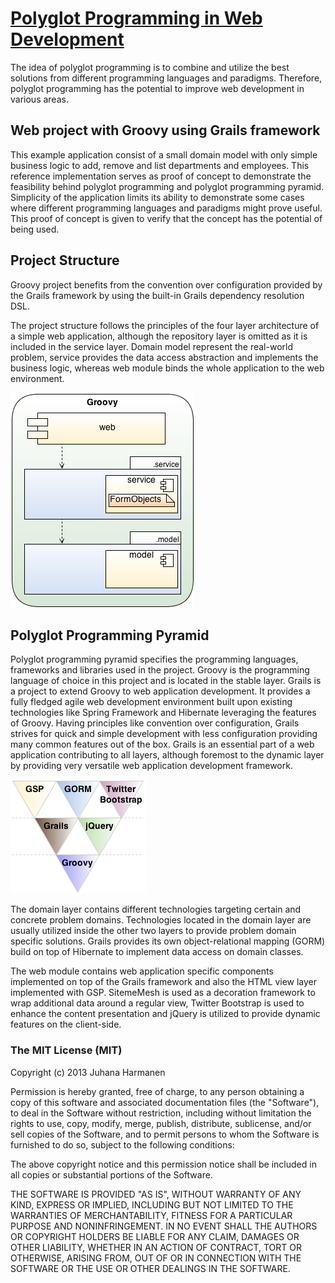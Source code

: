 # [Polyglot Programming in Web Development](http://urn.fi/URN:NBN:fi:tty-201309131343) #

The idea of polyglot programming is to combine and utilize the best solutions from different programming languages and paradigms. Therefore, polyglot programming has the potential to improve web development in various areas.

## Web project with Groovy using Grails framework ##

This example application consist of a small domain model with only simple business logic to add, remove and list departments and employees. This reference implementation serves as proof of concept to demonstrate the feasibility behind polyglot programming and polyglot programming pyramid. Simplicity of the application limits its ability to demonstrate some cases where different programming languages and paradigms might prove useful. This proof of concept is given to verify that the concept has the potential of being used.

## Project Structure ##

Groovy project benefits from the convention over configuration provided by the Grails framework by using the built-in Grails dependency resolution DSL.

The project structure follows the principles of the four layer architecture of a simple web application, although the repository layer is omitted as it is included in the service layer. Domain model represent the real-world problem, service provides the data access abstraction and implements the business logic, whereas web module binds the whole application to the web environment.

![Project structure of the Groovy project](web-app/images/project_structure_groovy.png)

## Polyglot Programming Pyramid ##

Polyglot programming pyramid specifies the programming languages, frameworks and libraries used in the project. Groovy is the programming language of choice in this project and is located in the stable layer. Grails is a project to extend Groovy to web application development. It provides a fully fledged agile web development environment built upon existing technologies like Spring Framework and Hibernate leveraging the features of Groovy. Having principles like convention over configuration, Grails strives for quick and simple development with less configuration providing many common features out of the box. Grails is an essential part of a web application contributing to all layers, although foremost to the dynamic layer by providing very versatile web application development framework.

![Polyglot programming pyramid of the Groovy project](web-app/images/pyramid_groovy.png)

The domain layer contains different technologies targeting certain and concrete problem domains. Technologies located in the domain layer are usually utilized inside the other two layers to provide problem domain specific solutions. Grails provides its own object-relational mapping (GORM) build on top of Hibernate to implement data access on domain classes.

The web module contains web application specific components implemented on top of the Grails framework and also the HTML view layer implemented with GSP. SitemeMesh is used as a decoration framework to wrap additional data around a regular view, Twitter Bootstrap is used to enhance the content presentation and jQuery is utilized to provide dynamic features on the client-side.


### The MIT License (MIT) ###

Copyright (c) 2013 Juhana Harmanen

Permission is hereby granted, free of charge, to any person obtaining a copy of
this software and associated documentation files (the "Software"), to deal in
the Software without restriction, including without limitation the rights to
use, copy, modify, merge, publish, distribute, sublicense, and/or sell copies of
the Software, and to permit persons to whom the Software is furnished to do so,
subject to the following conditions:

The above copyright notice and this permission notice shall be included in all
copies or substantial portions of the Software.

THE SOFTWARE IS PROVIDED "AS IS", WITHOUT WARRANTY OF ANY KIND, EXPRESS OR
IMPLIED, INCLUDING BUT NOT LIMITED TO THE WARRANTIES OF MERCHANTABILITY, FITNESS
FOR A PARTICULAR PURPOSE AND NONINFRINGEMENT. IN NO EVENT SHALL THE AUTHORS OR
COPYRIGHT HOLDERS BE LIABLE FOR ANY CLAIM, DAMAGES OR OTHER LIABILITY, WHETHER
IN AN ACTION OF CONTRACT, TORT OR OTHERWISE, ARISING FROM, OUT OF OR IN
CONNECTION WITH THE SOFTWARE OR THE USE OR OTHER DEALINGS IN THE SOFTWARE.



